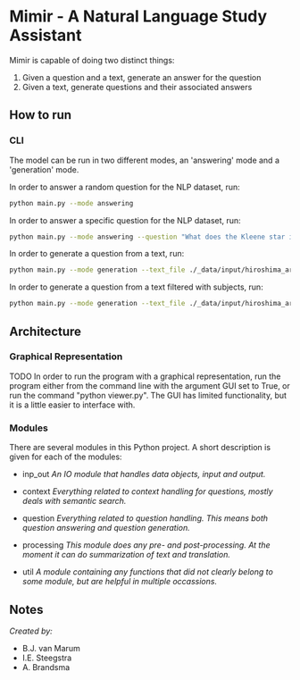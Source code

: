 # Mimir - A Natural Language Study Assistant

Mimir is capable of doing two distinct things:

1. Given a question and a text, generate an answer for the question
2. Given a text, generate questions and their associated answers

## How to run

### CLI
The model can be run in two different modes, an 'answering' mode and a 'generation' mode.

In order to answer a random question for the NLP dataset, run:
```bash
python main.py --mode answering
```

In order to answer a specific question for the NLP dataset, run:
```bash
python main.py --mode answering --question "What does the Kleene star in Regex mean?" 
```

In order to generate a question from a text, run:
```bash
python main.py --mode generation --text_file ./_data/input/hiroshima_article.txt
```

In order to generate a question from a text filtered with subjects, run:
```bash
python main.py --mode generation --text_file ./_data/input/hiroshima_article.txt --subjects fire bomb hospital
```

## Architecture

### Graphical Representation

TODO
In order to run the program with a graphical representation, run the program either from the command line with the argument GUI set to True, or run the command "python viewer.py".
The GUI has limited functionality, but it is a little easier to interface with.

### Modules

There are several modules in this Python project. A short description is given for each of the modules:

- inp_out
*An IO module that handles data objects, input and output.*

- context
*Everything related to context handling for questions, mostly deals with semantic search.*

- question
*Everything related to question handling. This means both question answering and question generation.*

- processing
*This module does any pre- and post-processing. At the moment it can do summarization of text and translation.*

- util
*A module containing any functions that did not clearly belong to some module, but are helpful in multiple occassions.*


## Notes

*Created by:*
- B.J. van Marum
- I.E. Steegstra
- A. Brandsma

